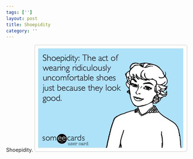 ```yaml
---
tags: ['']
layout: post
title: Shoepidity
category: ''
---
```

Shoepidity.
![Shoepidity.](/uploads/2012-10-4-shoepidity.jpg)
